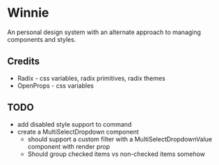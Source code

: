 # Winnie

An personal design system with an alternate approach to managing components and styles.

## Credits

- Radix - css variables, radix primitives, radix themes 
- OpenProps - css variables 

## TODO

- add disabled style support to command
- create a MultiSelectDropdown component
    - should support a custom filter with a MultiSelectDropdownValue component with render prop
    - Should group checked items vs non-checked items somehow

